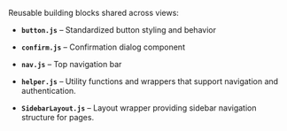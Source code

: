 Reusable building blocks shared across views:

- **`button.js`** – Standardized button styling and behavior
    
- **`confirm.js`** – Confirmation dialog component
    
- **`nav.js`** – Top navigation bar
    
- **`helper.js`** – Utility functions and wrappers that support navigation and authentication.
    
- **`SidebarLayout.js`** – Layout wrapper providing sidebar navigation structure for pages.